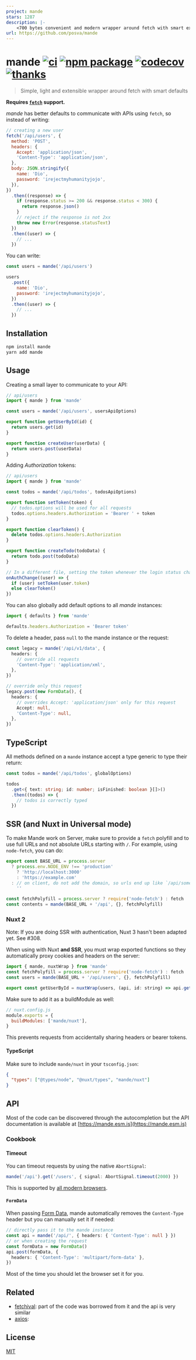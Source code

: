 ```yaml
---
project: mande
stars: 1287
description: |-
    <700 bytes convenient and modern wrapper around fetch with smart extensible defaults
url: https://github.com/posva/mande
---
```


# mande [![ci](https://github.com/posva/mande/actions/workflows/ci.yml/badge.svg)](https://github.com/posva/mande/actions/workflows/ci.yml) [![npm package](https://badgen.net/npm/v/mande)](https://www.npmjs.com/package/mande) [![codecov](https://codecov.io/github/posva/mande/graph/badge.svg?token=ItUkHTdc2q)](https://codecov.io/github/posva/mande) [![thanks](https://badgen.net/badge/thanks/♥/pink)](https://github.com/posva/thanks)

> Simple, light and extensible wrapper around fetch with smart defaults

**Requires [`fetch`](https://developer.mozilla.org/en-US/docs/Web/API/Fetch_API) support.**

_mande_ has better defaults to communicate with APIs using `fetch`, so instead of writing:

```js
// creating a new user
fetch('/api/users', {
  method: 'POST',
  headers: {
    Accept: 'application/json',
    'Content-Type': 'application/json',
  },
  body: JSON.stringify({
    name: 'Dio',
    password: 'irejectmyhumanityjojo',
  }),
})
  .then((response) => {
    if (response.status >= 200 && response.status < 300) {
      return response.json()
    }
    // reject if the response is not 2xx
    throw new Error(response.statusText)
  })
  .then((user) => {
    // ...
  })
```

You can write:

```js
const users = mande('/api/users')

users
  .post({
    name: 'Dio',
    password: 'irejectmyhumanityjojo',
  })
  .then((user) => {
    // ...
  })
```

## Installation

```sh
npm install mande
yarn add mande
```

## Usage

Creating a small layer to communicate to your API:

```js
// api/users
import { mande } from 'mande'

const users = mande('/api/users', usersApiOptions)

export function getUserById(id) {
  return users.get(id)
}

export function createUser(userData) {
  return users.post(userData)
}
```

Adding _Authorization_ tokens:

```js
// api/users
import { mande } from 'mande'

const todos = mande('/api/todos', todosApiOptions)

export function setToken(token) {
  // todos.options will be used for all requests
  todos.options.headers.Authorization = 'Bearer ' + token
}

export function clearToken() {
  delete todos.options.headers.Authorization
}

export function createTodo(todoData) {
  return todo.post(todoData)
}
```

```js
// In a different file, setting the token whenever the login status changes. This depends on your frontend code, for instance, some libraries like Firebase provide this kind of callback but you could use a watcher on Vue.
onAuthChange((user) => {
  if (user) setToken(user.token)
  else clearToken()
})
```

You can also globally add default options to all _mande_ instances:

```js
import { defaults } from 'mande'

defaults.headers.Authorization = 'Bearer token'
```

To delete a header, pass `null` to the mande instance or the request:

```ts
const legacy = mande('/api/v1/data', {
  headers: {
    // override all requests
    'Content-Type': 'application/xml',
  },
})

// override only this request
legacy.post(new FormData(), {
  headers: {
    // overrides Accept: 'application/json' only for this request
    Accept: null,
    'Content-Type': null,
  },
})
```

## TypeScript

All methods defined on a `mande` instance accept a type generic to type their return:

```ts
const todos = mande('/api/todos', globalOptions)

todos
  .get<{ text: string; id: number; isFinished: boolean }[]>()
  .then((todos) => {
    // todos is correctly typed
  })
```

## SSR (and Nuxt in Universal mode)

To make Mande work on Server, make sure to provide a `fetch` polyfill and to use full URLs and not absolute URLs starting with `/`. For example, using `node-fetch`, you can do:

```js
export const BASE_URL = process.server
  ? process.env.NODE_ENV !== 'production'
    ? 'http://localhost:3000'
    : 'https://example.com'
  : // on client, do not add the domain, so urls end up like `/api/something`
    ''

const fetchPolyfill = process.server ? require('node-fetch') : fetch
const contents = mande(BASE_URL + '/api', {}, fetchPolyfill)
```

### Nuxt 2

Note: If you are doing SSR with authentication, Nuxt 3 hasn't been adapted yet. See #308.

When using with Nuxt **and SSR**, you must wrap exported functions so they automatically proxy cookies and headers on the server:

```js
import { mande, nuxtWrap } from 'mande'
const fetchPolyfill = process.server ? require('node-fetch') : fetch
const users = mande(BASE_URL + '/api/users', {}, fetchPolyfill)

export const getUserById = nuxtWrap(users, (api, id: string) => api.get(id))
```

Make sure to add it as a buildModule as well:

```js
// nuxt.config.js
module.exports = {
  buildModules: ['mande/nuxt'],
}
```

This prevents requests from accidentally sharing headers or bearer tokens.

#### TypeScript

Make sure to include `mande/nuxt` in your `tsconfig.json`:

```json
{
  "types": ["@types/node", "@nuxt/types", "mande/nuxt"]
}
```

## API

Most of the code can be discovered through the autocompletion but the API documentation is available at [https://mande.esm.is](https://mande.esm.is)

### Cookbook

#### Timeout

You can timeout requests by using the native `AbortSignal`:

```ts
mande('/api').get('/users', { signal: AbortSignal.timeout(2000) })
```

This is supported by [all modern browsers](https://developer.mozilla.org/en-US/docs/Web/API/AbortSignal/timeout_static).

#### `FormData`

When passing [Form Data](https://developer.mozilla.org/en-US/docs/Web/API/FormData), mande automatically removes the `Content-Type` header but you can manually set it if needed:

```ts
// directly pass it to the mande instance
const api = mande('/api/', { headers: { 'Content-Type': null } })
// or when creating the request
const formData = new FormData()
api.post(formData, {
  headers: { 'Content-Type': 'multipart/form-data' },
})
```

Most of the time you should let the browser set it for you.

## Related

- [fetchival](https://github.com/typicode/fetchival): part of the code was borrowed from it and the api is very similar
- [axios](https://github.com/axios/axios):

## License

[MIT](http://opensource.org/licenses/MIT)

